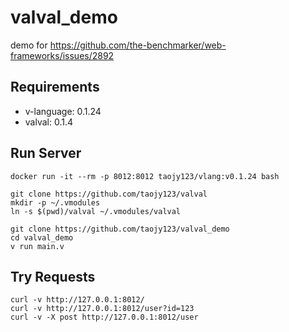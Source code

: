 # valval_demo

demo for https://github.com/the-benchmarker/web-frameworks/issues/2892

## Requirements
- v-language: 0.1.24
- valval: 0.1.4

## Run Server
```
docker run -it --rm -p 8012:8012 taojy123/vlang:v0.1.24 bash

git clone https://github.com/taojy123/valval
mkdir -p ~/.vmodules
ln -s $(pwd)/valval ~/.vmodules/valval 

git clone https://github.com/taojy123/valval_demo
cd valval_demo
v run main.v
```


## Try Requests
```
curl -v http://127.0.0.1:8012/
curl -v http://127.0.0.1:8012/user?id=123
curl -v -X post http://127.0.0.1:8012/user
```


